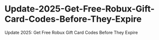 # Update-2025-Get-Free-Robux-Gift-Card-Codes-Before-They-Expire
Update 2025: Get Free Robux Gift Card Codes Before They Expire
